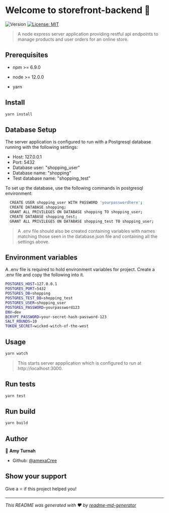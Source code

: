 # Welcome to storefront-backend 👋
![Version](https://img.shields.io/badge/version-1.0.0-blue.svg?cacheSeconds=2592000)
[![License: MIT](https://img.shields.io/badge/License-MIT-yellow.svg)](#)

> A node express server application providing restful api endpoints to manage products and user orders for an online store.

## Prerequisites

* npm >= 6.9.0
* node >= 12.0.0

* yarn

## Install

```sh
yarn install
```

## Database Setup
The server application is configured to run with a Postgresql database running with the following settings:
* Host: 127.0.0.1
* Port: 5432
* Database user: "shopping_user"
* Database name: "shopping"
* Test database name: "shopping_test"

To set up the database, use the following commands in postgresql environment:
```sh
  CREATE USER shopping_user WITH PASSWORD 'yourpasswordhere';
  CREATE DATABASE shopping; 
  GRANT ALL PRIVILEGES ON DATABASE shopping TO shopping_user;
  CREATE DATABASE shopping_test;
  GRANT ALL PRIVILEGES ON DATABASE shopping_test TO shopping_user;
```

> A .env file should also be created containing variables with names matching those seen
in the database.json file and containing all the settings above.

## Environment variables
A .env file is required to hold environment variables for project. Create a .env file and copy the
following into it.
```sh
POSTGRES_HOST=127.0.0.1
POSTGRES_PORT=5432
POSTGRES_DB=shopping
POSTGRES_TEST_DB=shopping_test
POSTGRES_USER=shopping_user
POSTGRES_PASSWORD=yourpassword123
ENV=dev
BCRYPT_PASSWORD=your-secret-hash-password-123
SALT_ROUNDS=10
TOKEN_SECRET=wicked-witch-of-the-west
```

## Usage

```sh
yarn watch
```
> This starts server appplication which is configured to run at http://localhost:3000.



## Run tests

```sh
yarn test
```

## Run build

```sh
yarn build
```



## Author

👤 **Amy Turnah**

* Github: [@amexaCree](https://github.com/amexacree)


## Show your support

Give a ⭐️ if this project helped you!


***
_This README was generated with ❤️ by [readme-md-generator](https://github.com/kefranabg/readme-md-generator)_
